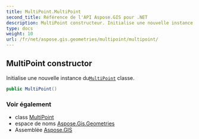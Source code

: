 ```yaml
---
title: MultiPoint.MultiPoint
second_title: Référence de l'API Aspose.GIS pour .NET
description: MultiPoint constructeur. Initialise une nouvelle instance duMultiPoint classe.
type: docs
weight: 10
url: /fr/net/aspose.gis.geometries/multipoint/multipoint/
---
```

## MultiPoint constructor

Initialise une nouvelle instance du[`MultiPoint`](../) classe.

```csharp
public MultiPoint()
```

### Voir également

* class [MultiPoint](../)
* espace de noms [Aspose.Gis.Geometries](../../multipoint/)
* Assemblée [Aspose.GIS](../../../)


